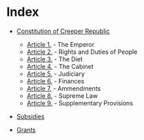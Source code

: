 # Index

- [Constitution of Creeper Republic](https://github.com/Creeper0004/Constitution-of-Creeper-Republic/blob/master/Constitution.md#constitution-of-creeper-republic)
  - [Article 1.](https://github.com/Creeper0004/Guide-to-Creeper-Republic/blob/master/Constitution.md#article-1) - The Emperor
  - [Article 2.](https://github.com/Creeper0004/Guide-to-Creeper-Republic/blob/master/Constitution.md#article-2) - Rights and Duties of People
  - [Article 3.](https://github.com/Creeper0004/Guide-to-Creeper-Republic/blob/master/Constitution.md#article-3) - The Diet
  - [Article 4.](https://github.com/Creeper0004/Guide-to-Creeper-Republic/blob/master/Constitution.md#article-4) - The Cabinet
  - [Article 5.](https://github.com/Creeper0004/Guide-to-Creeper-Republic/blob/master/Constitution.md#article-5) - Judiciary
  - [Article 6.](https://github.com/Creeper0004/Guide-to-Creeper-Republic/blob/master/Constitution.md#article-6) - Finances
  - [Article 7.](https://github.com/Creeper0004/Guide-to-Creeper-Republic/blob/master/Constitution.md#article-7) - Ammendments
  - [Article 8.](https://github.com/Creeper0004/Guide-to-Creeper-Republic/blob/master/Constitution.md#article-8) - Supreme Law
  - [Article 9.](https://github.com/Creeper0004/Guide-to-Creeper-Republic/blob/master/Constitution.md#article-9) - Supplementary Provisions

- [Subsidies](https://github.com/Creeper0004/Guide-to-Creeper-Republic/blob/master/Initiatives.md#subsidies)
- [Grants](https://github.com/Creeper0004/Guide-to-Creeper-Republic/blob/master/Initiatives.md#grants)
